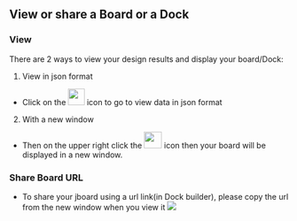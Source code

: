 ## View or share a Board or a Dock
### View
There are 2 ways to view your design results and display your board/Dock: 
1. View in json format
* Click on the <img src="https://i.imgur.com/9f04Grd.png" width=30 height=30> icon to go to view data in json format 
2. With a new window
* Then on the upper right click the <img src="https://i.imgur.com/PeKirIV.png" width=32 height=30> icon then your board will be displayed in a new window. 
### Share Board URL
  * To share your jboard using a url link(in Dock builder), please copy the url from the new window when you view it
![](https://i.imgur.com/Gn6Yfhy.png)
